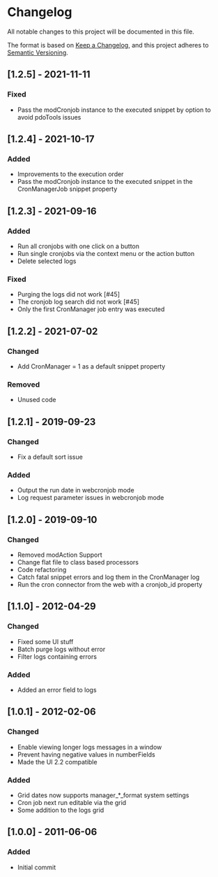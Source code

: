 # Changelog

All notable changes to this project will be documented in this file.

The format is based on [Keep a Changelog](https://keepachangelog.com/en/1.0.0/),
and this project adheres to [Semantic Versioning](https://semver.org/spec/v2.0.0.html).

## [1.2.5] - 2021-11-11

### Fixed

- Pass the modCronjob instance to the executed snippet by option to avoid pdoTools issues

## [1.2.4] - 2021-10-17

### Added

- Improvements to the execution order
- Pass the modCronjob instance to the executed snippet in the CronManagerJob snippet property

## [1.2.3] - 2021-09-16

### Added

- Run all cronjobs with one click on a button
- Run single cronjobs via the context menu or the action button
- Delete selected logs

### Fixed

- Purging the logs did not work [#45]
- The cronjob log search did not work [#45]
- Only the first CronManager job entry was executed

## [1.2.2] - 2021-07-02

### Changed

- Add CronManager = 1 as a default snippet property

### Removed

- Unused code

## [1.2.1] - 2019-09-23

### Changed

- Fix a default sort issue

### Added

- Output the run date in webcronjob mode
- Log request parameter issues in webcronjob mode

## [1.2.0] - 2019-09-10

### Changed

- Removed modAction Support
- Change flat file to class based processors
- Code refactoring
- Catch fatal snippet errors and log them in the CronManager log
- Run the cron connector from the web with a cronjob_id property

## [1.1.0] - 2012-04-29

### Changed

- Fixed some UI stuff
- Batch purge logs without error
- Filter logs containing errors

### Added

- Added an error field to logs

## [1.0.1] - 2012-02-06

### Changed

- Enable viewing longer logs messages in a window
- Prevent having negative values in numberFields
- Made the UI 2.2 compatible

### Added

- Grid dates now supports manager_*_format system settings
- Cron job next run editable via the grid
- Some addition to the logs grid

## [1.0.0] - 2011-06-06

### Added

- Initial commit
